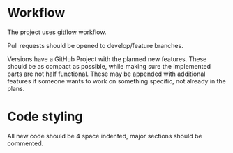 # Workflow
The project uses [gitflow](https://www.atlassian.com/git/tutorials/comparing-workflows/gitflow-workflow) workflow.

Pull requests should be opened to develop/feature branches.

Versions have a GitHub Project with the planned new features. These should be
as compact as possible, while making sure the implemented parts are not half
functional. These may be appended with additional features if someone wants to
work on something specific, not already in the plans.

# Code styling
All new code should be 4 space indented, major sections should be commented.
